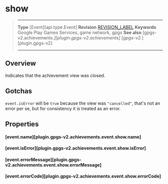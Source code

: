 # show

> --------------------- ------------------------------------------------------------------------------------------
> __Type__              [Event][api.type.Event]
> __Revision__          [REVISION_LABEL](REVISION_URL)
> __Keywords__          Google Play Games Services, game network, gpgs
> __See also__          [gpgs-v2.achievements.*][plugin.gpgs-v2.achievements]
>                       [gpgs-v2.*][plugin.gpgs-v2]
> --------------------- ------------------------------------------------------------------------------------------

## Overview

Indicates that the achievement view was closed.

## Gotchas

`event.isError` will be `true` because the view was `"cancelled"`, that's not an error per se, but for consistency it is treated as an error.

## Properties

#### [event.name][plugin.gpgs-v2.achievements.event.show.name]

#### [event.isError][plugin.gpgs-v2.achievements.event.show.isError]

#### [event.errorMessage][plugin.gpgs-v2.achievements.event.show.errorMessage]

#### [event.errorCode][plugin.gpgs-v2.achievements.event.show.errorCode]